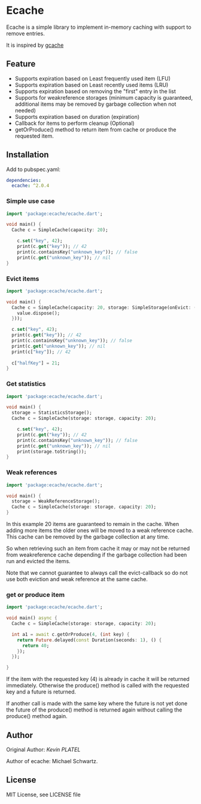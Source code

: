 # Ecache

Ecache is a simple library to implement in-memory caching with support to remove entries.

It is inspired by [gcache](https://github.com/bluele/gcache)

## Feature

* Supports expiration based on Least frequently used item (LFU)
* Supports expiration based on Least recently used items (LRU)
* Supports expiration based on removing the "first" entry in the list
* Supports for weakreference storages (minimum capacity is guaranteed, additional items may be removed by garbage collection when not needed)
* Supports expiration based on duration (expiration)
* Callback for items to perform cleanup (Optional)
* getOrProduce() method to return item from cache or produce the requested item.

## Installation

Add to pubspec.yaml:
```yaml
dependencies:
  ecache: ^2.0.4
```

### Simple use case

```dart
import 'package:ecache/ecache.dart';

void main() {
  Cache c = SimpleCache(capacity: 20);

    c.set("key", 42);
    print(c.get("key")); // 42
    print(c.containsKey("unknown_key")); // false
    print(c.get("unknown_key")); // nil
}
```

### Evict items

```dart
import 'package:ecache/ecache.dart';

void main() {
  Cache c = SimpleCache(capacity: 20, storage: SimpleStorage(onEvict: (key, value) {
    value.dispose();
  }));

  c.set("key", 42);
  print(c.get("key")); // 42
  print(c.containsKey("unknown_key")); // false
  print(c.get("unknown_key")); // nil
  print(c["key"]); // 42
  
  c["halfKey"] = 21;
}
```

### Get statistics

```dart
import 'package:ecache/ecache.dart';

void main() {
  storage = StatisticsStorage();
  Cache c = SimpleCache(storage: storage, capacity: 20);

    c.set("key", 42);
    print(c.get("key")); // 42
    print(c.containsKey("unknown_key")); // false
    print(c.get("unknown_key")); // nil
    print(storage.toString());
}
```

### Weak references


```dart
import 'package:ecache/ecache.dart';

void main() {
  storage = WeakReferenceStorage();
  Cache c = SimpleCache(storage: storage, capacity: 20);
}
```

In this example 20 items are guaranteed to remain in the cache. When adding more items the older
ones will be moved to a weak reference cache. This cache can be removed by the garbage collection
at any time. 

So when retrieving such an item from cache it may or may not be returned from weakreference cache 
depending if the garbage collection had been run and evicted the items.

Note that we cannot guarantee to always call the evict-callback so do not use both eviction and 
weak reference at the same cache.

### get or produce item

```dart
import 'package:ecache/ecache.dart';

void main() async {
  Cache c = SimpleCache(storage: storage, capacity: 20);

  int a1 = await c.getOrProduce(4, (int key) {
    return Future.delayed(const Duration(seconds: 1), () {
      return 40;
    });
  });

}
```

If the item with the requested key (4) is already in cache it will be returned immediately. 
Otherwise the produce() method is called with the requested key and a future is returned. 

If another call is made with the same key where the future is not yet done the future of the 
produce() method is returned again without calling the produce() method again.

## Author

Original Author: 
*Kevin PLATEL*

Author of ecache: Michael Schwartz. 

## License

MIT License, see LICENSE file
